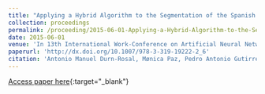 ```yaml
---
title: "Applying a Hybrid Algorithm to the Segmentation of the Spanish Stock Market Index Time Series"
collection: proceedings
permalink: /proceeding/2015-06-01-Applying-a-Hybrid-Algorithm-to-the-Segmentation-of-the-Spanish-Stock-Market-Index-Time-Series
date: 2015-06-01
venue: 'In 13th International Work-Conference on Artificial Neural Networks (IWANN 2015)'
paperurl: 'http://dx.doi.org/10.1007/978-3-319-19222-2_6'
citation: 'Antonio Manuel Durn-Rosal, Mønica Paz, Pedro Antonio Gutirrez, Csar Hervs-Martınez, &quot;Applying a Hybrid Algorithm to the Segmentation of the Spanish Stock Market Index Time Series.&quot; In 13th International Work-Conference on Artificial Neural Networks (IWANN 2015), Lecture Notes in Computer Science, Vol. 9095, 2015, Palma de Mallorca (Spain), pp.69--79.'
---
```

[Access paper here](http://dx.doi.org/10.1007/978-3-319-19222-2_6){:target="_blank"}

